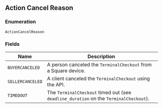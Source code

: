 ## Action Cancel Reason

### Enumeration

`ActionCancelReason`

### Fields

| Name | Description |
|  --- | --- |
| `BUYERCANCELED` | A person canceled the `TerminalCheckout` from a Square device. |
| `SELLERCANCELED` | A client canceled the `TerminalCheckout` using the API. |
| `TIMEDOUT` | The `TerminalCheckout` timed out (see `deadline_duration` on the `TerminalCheckout`). |

